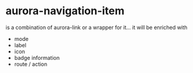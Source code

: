 # aurora-navigation-item 
is a combination of aurora-link or a wrapper for it...
it will be enriched with 
 - mode 
 - label
 - icon
 - badge information
 - route / action

